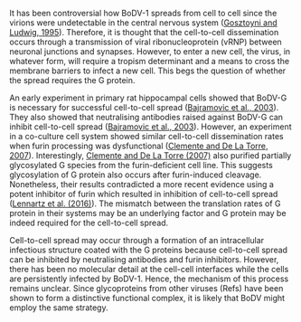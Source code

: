 It has been controversial how BoDV-1 spreads from cell to cell since the virions were undetectable in the central nervous system ([Gosztoyni and Ludwig, 1995](https://pubmed.ncbi.nlm.nih.gov/7789150/)). Therefore, it is thought that the cell-to-cell dissemination occurs through a transmission of viral ribonucleoprotein (vRNP) between neuronal junctions and synapses. However, to enter a new cell, the virus, in whatever form, will require a tropism determinant and a means to cross the membrane barriers to infect a new cell. This begs the question of whether the spread requires the G protein. 

An early experiment in primary rat hippocampal cells showed that BoDV-G is necessary for successful cell-to-cell spread ([Bajramovic et al., 2003](https://journals.asm.org/doi/10.1128/jvi.77.22.12222-12231.2003)). They also showed that neutralising antibodies raised against BoDV-G can inhibit cell-to-cell spread ([Bajramovic et al., 2003](https://journals.asm.org/doi/10.1128/jvi.77.22.12222-12231.2003)). However, an experiment in a co-culture cell system showed similar cell-to-cell dissemination rates when furin processing was dysfunctional ([Clemente and De La Torre, 2007](https://journals.asm.org/doi/10.1128/JVI.02426-06)). Interestingly, [Clemente and De La Torre (2007)](https://journals.asm.org/doi/10.1128/JVI.02426-06) also purified partially glycosylated G species from the furin-deficient cell line. This suggests glycosylation of G protein also occurs after furin-induced cleavage. Nonetheless, their results contradicted a more recent evidence using a potent inhibitor of furin which resulted in inhibition of cell-to-cell spread ([Lennartz et al. (2016)](https://onlinelibrary.wiley.com/doi/10.1111/cmi.12515)). The mismatch between the translation rates of G protein in their systems may be an underlying factor and G protein may be indeed required for the cell-to-cell spread. 

Cell-to-cell spread may occur through a formation of an intracellular infectious structure coated with the G proteins because cell-to-cell spread can be inhibited by neutralising antibodies and furin inhibitors. However, there has been no molecular detail at the cell-cell interfaces while the cells are persistently infected by BoDV-1. Hence, the mechanism of this process remains unclear. Since glycoproteins from other viruses (Refs) have been shown to form a distinctive functional complex, it is likely that BoDV might employ the same strategy.